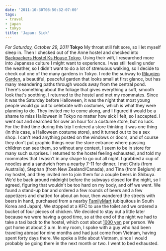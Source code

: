 ```yaml
---
date: '2011-10-30T08:50:32-07:00'
tags:
- travel
- japan
- tokyo
title: 'Japan: Sick'
---
```


*For Saturday, October 29, 2011* **Tokyo** My throat still felt sore, so I let myself sleep in. Then I checked out of the Anne hostel and checked into [Backpackers Hostel Ks House Tokyo](http://www.hostelworld.com/hosteldetails.php/Backpackers-Hostel-Ks-House-Tokyo/Tokyo/16019). Using their wifi, I researched more into Japanese culture I might want to experience. I was still feeling under the weather, so I didn't want to do a lot of strenuous walking, so I decide to check out one of the many gardens in Tokyo. I rode the subway to [Rikugien Garden](http://www.google.com/search?client=safari&rls;=en&q;=Rikugien+Garden&oe;=UTF-8&um;=1&ie;=UTF-8&hl;=en&tbm;=isch&source;=og&sa;=N&tab;=wi&biw;=1366&bih;=690&sei;=%20i26tTv6hNYnRmAWl1ZCDDw), a beautiful, peaceful garden that looks small at first glance, but has many meandering paths through woods away from the central pond. There's something about the foliage that gives everything a soft, smooth look that's soothing. I returned to the hostel and met my roommates. Since it was the Saturday before Halloween, it was the night that most young people would go out to celebrate with costumes, which is what they were planning to do. They invited me to come along, and I figured it would be a shame to miss Halloween in Tokyo no matter how sick I felt, so I accepted. I went out and searched for over an hour for a costume store, but no luck. For the third time during this trip I entered a store thinking it was one thing (in this case, a Halloween costume store), and it turned out to be a sex shop. I can't read anything posted on the windows or doors, and of course they don't put graphic things near the store entrance where passing children can see them, so without any context, I seem to be in store for many such surprises. I returned to the hostel feeling exhausted, and told my roommates that I wasn't in any shape to go out all night. I grabbed a cup of noodles and a sandwich from a nearby 7-11 for dinner. I met Chris (from Australia), Stephan (from New Zealand/Canada), and Tina (from Belgium) at my hostel, and they invited me to join them for a couple beers in Shibuya. We'd be back around midnight before the subways closed for the night, so I agreed, figuring that wouldn't be too hard on my body, and off we went. We found a stand-up bar and ordered a few rounds of beers and a few appetizers and chatted for about an hour, then wandered the streets with beers in hand, purchased from a nearby [FamilyMart](http://www.google.com/search?client=safari&rls;=en&q;=FamilyMart&oe;=UTF-8&um;=1&ie;=UTF-8&hl;=en&tbm;=isch&source;=og&sa;=N&tab;=wi&biw;=1366&bih;=690&sei;=%20u3CtTtzyBIeYmQXWoq3ZDg) (ubiquitous in South Korea and Japan). We stopped at a KFC to use the toilet and we ordered a bucket of four pieces of chicken. We decided to stay out a little later because we were having a good time, so at the end of the night we had to take a taxi back to the hostel, which cost about [1000 yen](http://www.google.com/search?client=safari&rls;=en&q;=1000+yen+in+usd&ie;=UTF-8&oe;=UTF-8) per person. We got home at about 2 a.m. In my room, I spoke with a guy who had been traveling abroad for nine months and had just come from Vietnam, having spent forty days there. We spoke a little about Vietnam, since I would probably be going there in the next month or two. I went to bed exhausted.
